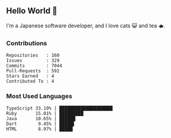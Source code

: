 ## Hello World 👋

I'm a Japanese software developer, and I love cats 😺 and tea 🫖.

### Contributions

    Repositories   : 160
    Issues         : 329
    Commits        : 7044
    Pull-Requests  : 592
    Stars Earned   : 4
    Contributed To : 4

### Most Used Languages

    TypeScript 33.19% | ████████████████████
    Ruby       15.01% | █████████
    Java       10.65% | ██████
    Dart        9.45% | █████▌
    HTML        8.97% | █████
